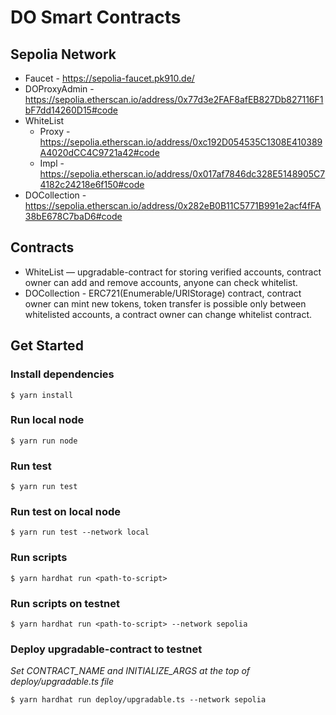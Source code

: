 # DO Smart Contracts


## Sepolia Network
- Faucet - https://sepolia-faucet.pk910.de/
- DOProxyAdmin - https://sepolia.etherscan.io/address/0x77d3e2FAF8afEB827Db827116F1bF7dd14260D15#code
- WhiteList
    - Proxy - https://sepolia.etherscan.io/address/0xc192D054535C1308E410389A4020dCC4C9721a42#code
    - Impl - https://sepolia.etherscan.io/address/0x017af7846dc328E5148905C74182c24218e6f150#code
- DOCollection - https://sepolia.etherscan.io/address/0x282eB0B11C5771B991e2acf4fFA38bE678C7baD6#code

## Contracts
- WhiteList — upgradable-contract for storing verified accounts, contract owner can add and remove accounts, anyone can check whitelist.
- DOCollection - ERC721(Enumerable/URIStorage) contract, contract owner can mint new tokens, token transfer is possible only between whitelisted accounts, a contract owner can change whitelist contract.


## Get Started

### Install dependencies
```
$ yarn install
```

### Run local node
```
$ yarn run node
```

### Run test
```
$ yarn run test
```

### Run test on local node
```
$ yarn run test --network local
```

### Run scripts
```
$ yarn hardhat run <path-to-script>
```

### Run scripts on testnet
```
$ yarn hardhat run <path-to-script> --network sepolia
```

### Deploy upgradable-contract to testnet

_Set CONTRACT_NAME and INITIALIZE_ARGS at the top of deploy/upgradable.ts file_

```
$ yarn hardhat run deploy/upgradable.ts --network sepolia
```
